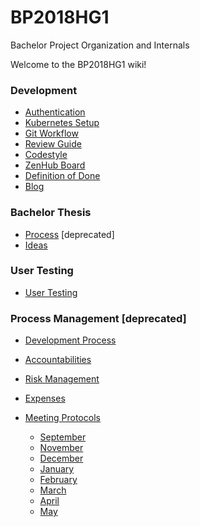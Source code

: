 # BP2018HG1
Bachelor Project Organization and Internals

Welcome to the BP2018HG1 wiki!

### Development
  - [Authentication](contribution/Authentication.md)
  - [Kubernetes Setup](contribution/Kubernetes-Setup.md)
  - [Git Workflow](contribution/Git-Workflow.md)
  - [Review Guide](contribution/reviews.md)
  - [Codestyle](contribution/linting.md)  
  - [ZenHub Board](https://app.zenhub.com/workspaces/christian-ity-5c6c00094c2d6a432f785fcf/)
  - [Definition of Done](dod.md)  
  - [Blog](contribution/blog.md)
  
### Bachelor Thesis
  - [Process](thesis/thesis-process.md) [deprecated]
  - [Ideas](thesis/ideas.md)

### User Testing
  - [User Testing](contribution/UserTestingEval.md)

### Process Management [deprecated]
  - [Development Process](process/process-overview.md)
  - [Accountabilities](Accountabilities.md)
  - [Risk Management](risk_management/index.md)
  - [Expenses](deprecated-internal/expenses.md)  

  - [Meeting Protocols](Meeting-Protocols.md)  
    - [September](Meeting-Protocols.md#september)  
    - [November](Meeting-Protocols.md#november)  
    - [December](Meeting-Protocols.md#december)
    - [January](Meeting-Protocols.md#january)
    - [February](Meeting-Protocols.md#february)
    - [March](Meeting-Protocols.md#march)  
    - [April](Meeting-Protocols.md#april)
    - [May](Meeting-Protocols.md#may)
